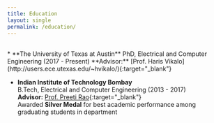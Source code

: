 ```yaml
---
title: Education
layout: single
permalink: /education/
---
```

<br> 
* **The University of Texas at Austin**  
PhD, Electrical and Computer Engineering (2017 - Present)  
**Advisor:** [Prof. Haris Vikalo](http://users.ece.utexas.edu/~hvikalo/){:target="_blank"}  

* **Indian Institute of Technology Bombay**  
B.Tech, Electrical and Computer Engineering (2013 - 2017)  
**Advisor:** [Prof. Preeti Rao](https://www.ee.iitb.ac.in/wiki/faculty/prao){:target="_blank"}  
Awarded **Silver Medal** for best academic performance among graduating students in department
